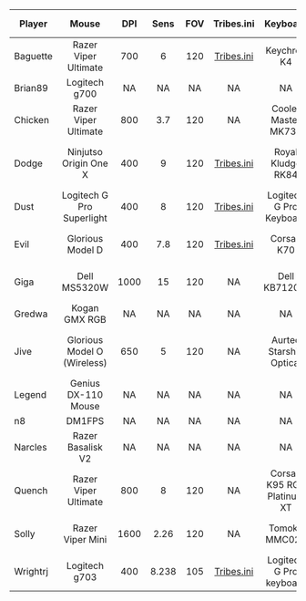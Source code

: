 
|   Player    |           Mouse           |    DPI    |    Sens    |    FOV    |               Tribes.ini               |        Keyboard         |        Headphones         |       Mousepad        |  Monitor HZ  |            Role             |
| ----------- | :-----------------------: | :-------: | :--------: | :-------: | :------------------------------------: | :---------------------: | :-----------------------: | :-------------------: | :----------: | :-------------------------: |
| Baguette | Razer Viper Ultimate | 700 | 6 | 120 | [Tribes.ini](/ini/baguette/tribes.ini) | Keychron K4 | Steelseries Arctis 7 | Aritsan Zero Mousepad | 165Hz | Cap, O |
| Brian89     | Logitech g700             | NA        | NA         | NA        | NA                                     | NA                      | NA                        | NA                    | NA           | NA                          |
| Chicken     | Razer Viper Ultimate      | 800       | 3.7        | 120       | NA                                     | Cooler Master MK730     | Logitech G Pro X wireless | Steelseries Qck       | 165Hz        | Cap, MD, O, HOF             |
| Dodge | Ninjutso Origin One X | 400 | 9 | 120 | [Tribes.ini](/ini/dodge/tribes.ini) | Royal Kludge RK84 | Fostex t60rp | Odin Gaming Infinity 2XL | 240hz | LD, MD, O, HOF, Flex |
| Dust        | Logitech G Pro Superlight | 400       | 8          | 120       | [Tribes.ini](/ini/dust/tribes.ini)     | Logitech G Pro Keyboard | Mackie MP-220             | Steelseries Qck Heavy | 144hz        | HoF, LD                     |
| Evil        | Glorious Model D          | 400       | 7.8        | 120       | [Tribes.ini](/ini/evil/tribes.ini)     | Corsair K70             | AKG K70                   | Artisan Hien Mousepad | 280Hz        | Sniper                      | 
| Giga        | Dell MS5320W              | 1000      | 15         | 120       | NA                                     | Dell KB7120W            | Logitech G Pro X Wireless | SteelSeries QcK Edge  | 120hz        | LD, MD, O                   |
| Gredwa      | Kogan GMX RGB             | NA        | NA         | NA        | NA                                     | NA                      | NA                        | NA                    | NA           | NA                          |
| Jive | Glorious Model O (Wireless) | 650 | 5 | 120 | NA | Aurtec Starship Optical | Turtle Beach PX22 MLG | Corsair MM350 Extended XL | 60hz | HOF, O, LD, Snipe |
| Legend      | Genius DX-110 Mouse       | NA        | NA         | NA        | NA                                     | NA                      | NA                        | NA                    | NA           | NA                          |
| n8          | DM1FPS                    | NA        | NA         | NA        | NA                                     | NA                      | NA                        | NA                    | NA           | NA                          |
| Narcles     | Razer Basalisk V2         | NA        | NA         | NA        | NA                                     | NA                      | NA                        | NA                    | NA           | NA                          |
| Quench | Razer Viper Ultimate | 800 | 8 | 120 | NA | Corsair K95 RGB Platinum XT | Hyperx Cloud Flight | G440 mousepad | 240hz | LD, MD, O, Flex, Snipe |
| Solly       | Razer Viper Mini          | 1600      | 2.26       | 120       | NA                                     | Tomoko MMC023           | Sennheiser HD 200 Pro     | Razer Goliathus Speed | 144Hz        | Offense                     |
| Wrightrj    | Logitech g703             | 400       | 8.238      | 105       | [Tribes.ini](/ini/wrightrj/tribes.ini) | Logitech G Pro keyboard | G633 headphones           | Steelseries Qck Heavy | 144hz        | LD                          |